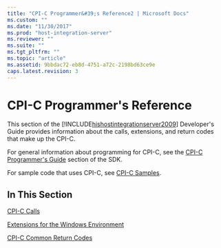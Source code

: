 ```yaml
---
title: "CPI-C Programmer&#39;s Reference2 | Microsoft Docs"
ms.custom: ""
ms.date: "11/30/2017"
ms.prod: "host-integration-server"
ms.reviewer: ""
ms.suite: ""
ms.tgt_pltfrm: ""
ms.topic: "article"
ms.assetid: 9bbdac72-eb8d-4751-a72c-2198bd63ce9e
caps.latest.revision: 3
---
```

# CPI-C Programmer&#39;s Reference
This section of the [!INCLUDE[hishostintegrationserver2009](../includes/hishostintegrationserver2009-md.md)] Developer's Guide provides information about the calls, extensions, and return codes that make up the CPI-C.  
  
 For general information about programming for CPI-C, see the [CPI-C Programmer's Guide](../HIS2010/cpi-c-programmer-s-guide2.md) section of the SDK.  
  
 For sample code that uses CPI-C, see [CPI-C Samples](../HIS2010/cpi-c-samples.md).  
  
## In This Section  
 [CPI-C Calls](../HIS2010/cpi-c-calls1.md)  
  
 [Extensions for the Windows Environment](../HIS2010/extensions-for-the-windows-environment2.md)  
  
 [CPI-C Common Return Codes](../HIS2010/cpi-c-common-return-codes1.md)
